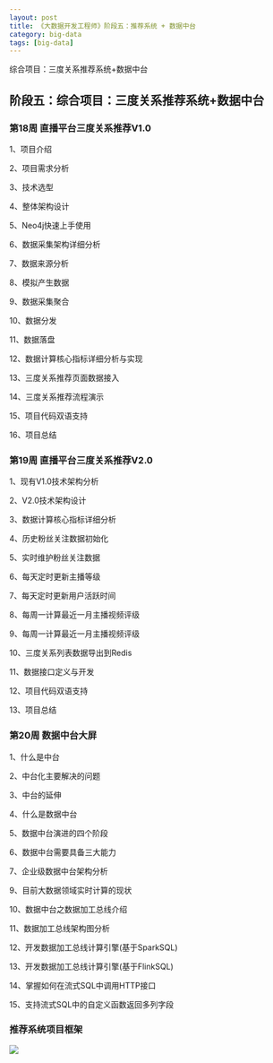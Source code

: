 ```yaml
---
layout: post
title: 《大数据开发工程师》阶段五：推荐系统 + 数据中台 
category: big-data
tags: [big-data]
---
```


综合项目：三度关系推荐系统+数据中台 

## 阶段五：综合项目：三度关系推荐系统+数据中台  
### 第18周   直播平台三度关系推荐V1.0   
1、项目介绍  

2、项目需求分析  

3、技术选型  

4、整体架构设计  

5、Neo4j快速上手使用  

6、数据采集架构详细分析  

7、数据来源分析  

8、模拟产生数据  

9、数据采集聚合  

10、数据分发  

11、数据落盘  

12、数据计算核心指标详细分析与实现  

13、三度关系推荐页面数据接入  

14、三度关系推荐流程演示  

15、项目代码双语支持  

16、项目总结  

  

### 第19周   直播平台三度关系推荐V2.0   
1、现有V1.0技术架构分析  

2、V2.0技术架构设计  

3、数据计算核心指标详细分析  

4、历史粉丝关注数据初始化  

5、实时维护粉丝关注数据  

6、每天定时更新主播等级  

7、每天定时更新用户活跃时间  

8、每周一计算最近一月主播视频评级  

9、每周一计算最近一月主播视频评级  

10、三度关系列表数据导出到Redis  

11、数据接口定义与开发  

12、项目代码双语支持  

13、项目总结  

  

### 第20周   数据中台大屏   
1、什么是中台  

2、中台化主要解决的问题  

3、中台的延伸  

4、什么是数据中台  

5、数据中台演进的四个阶段  

6、数据中台需要具备三大能力  

7、企业级数据中台架构分析  

9、目前大数据领域实时计算的现状  

10、数据中台之数据加工总线介绍  

11、数据加工总线架构图分析  

12、开发数据加工总线计算引擎(基于SparkSQL)  

13、开发数据加工总线计算引擎(基于FlinkSQL)  

14、掌握如何在流式SQL中调用HTTP接口  

15、支持流式SQL中的自定义函数返回多列字段  

  
  

### 推荐系统项目框架
![](https://wdsheng0i.github.io/assets/images/2021/big-data/tjxt.png)  


